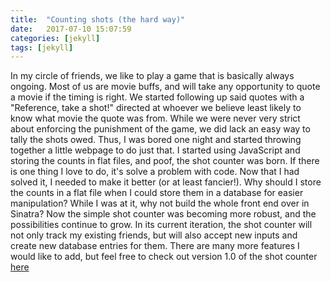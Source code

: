 ```yaml
---
title:  "Counting shots (the hard way)"
date:   2017-07-10 15:07:59
categories: [jekyll]
tags: [jekyll]
---
```

In my circle of friends, we like to play a game that is basically always ongoing. Most of us are movie buffs, and will take any opportunity to quote a movie if the timing is right. We started following up said quotes with a "Reference, take a shot!" directed at whoever we believe least likely to know what movie the quote was from. While we were never very strict about enforcing the punishment of the game, we did lack an easy way to tally the shots owed. Thus, I was bored one night and started
throwing together a little webpage to do just that. I started using JavaScript and storing the counts in flat files, and poof, the shot counter was born. If there is one thing I love to do, it's solve a problem with code. Now that I had solved it, I needed to make it better (or at least fancier!). Why should I store the counts in a flat file when I could store them in a database for easier manipulation? While I was at it, why not build the whole front end over in Sinatra? Now the simple shot counter was becoming more robust, and the possibilities continue to grow. In its current iteration, the shot counter will not only track my existing friends, but will also accept new inputs and create new database entries for them. There are many more features I would like to add, but feel free to check out version 1.0 of the shot counter   [here](http://xclio.us/shots)
